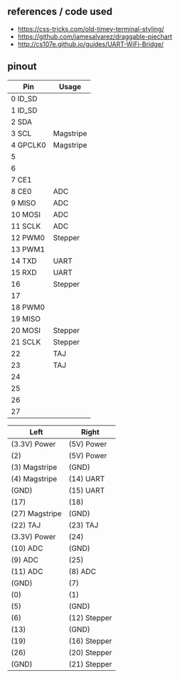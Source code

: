 ## references / code used

- https://css-tricks.com/old-timey-terminal-styling/
- https://github.com/jamesalvarez/draggable-piechart
- http://cs107e.github.io/guides/UART-WiFi-Bridge/

## pinout

|    Pin    |   Usage   |
| --------  | --------- |
|  0 ID_SD  |           |
|  1 ID_SD  |           |
|  2 SDA    |           |
|  3 SCL    | Magstripe |   
|  4 GPCLK0 | Magstripe |
|  5        |           |
|  6        |           |
|  7 CE1    |           |
|  8 CE0    | ADC       |
|  9 MISO   | ADC       |
| 10 MOSI   | ADC       |
| 11 SCLK   | ADC       |
| 12 PWM0   | Stepper   |
| 13 PWM1   |           |
| 14 TXD    | UART      |
| 15 RXD    | UART      |
| 16        | Stepper   |   
| 17        |           |
| 18 PWM0   |           |
| 19 MISO   |           |
| 20 MOSI   | Stepper   |
| 21 SCLK   | Stepper   |
| 22        | TAJ       |
| 23        | TAJ       |
| 24        |           |
| 25        |           |
| 26        |           |
| 27        |           |

|      Left      |     Right     |
| -------------- | ------------- |
| (3.3V) Power   | (5V) Power    |
| (2)            | (5V) Power    |
| (3) Magstripe  | (GND)         |
| (4) Magstripe  | (14) UART     |
| (GND)          | (15) UART     |
| (17)           | (18)          |
| (27) Magstripe | (GND)         |
| (22) TAJ       | (23) TAJ      |
| (3.3V) Power   | (24)          |
| (10) ADC       | (GND)         |
| (9) ADC        | (25)          |
| (11) ADC       | (8) ADC       |
| (GND)          | (7)           |
| (0)            | (1)           |
| (5)            | (GND)         |
| (6)            | (12) Stepper  |
| (13)           | (GND)         |
| (19)           | (16) Stepper  |
| (26)           | (20) Stepper  |
| (GND)          | (21) Stepper  |
